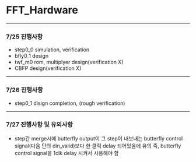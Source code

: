 # FFT_Hardware

---
### 7/25 진행사항
- step0_0 simulation, verification
- bfly0_1 design
- twf_m0 rom, multiplyer design(verification X)
- CBFP design(verification X)
---
### 7/26 진행사항
- step0_1 disign completion, (rough verification)
---
### 7/27 진행사항 및 유의사항
- step간 merge시에 butterfly output이 그 step이 내보내는
  butterfly control signal(다음 단의 din_valid)보다 한 클럭 delay 되어있음에 유의
  즉, butterfly control signal을 1clk delay 시켜서 사용해야 함
